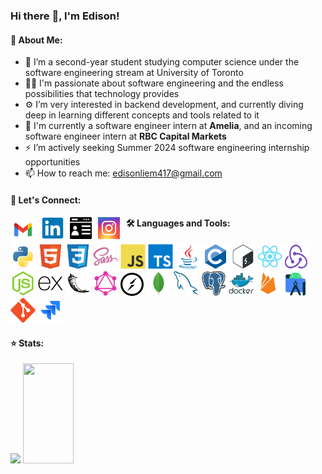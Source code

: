 ### Hi there :wave:, I'm Edison!

#### :movie_camera: About Me:
- :school: I’m a second-year student studying computer science under the software engineering stream at University of Toronto
- 👨‍💻 I'm passionate about software engineering and the endless possibilities that technology provides
- ⚙️  I’m very interested in backend development, and currently diving deep in learning different concepts and tools related to it 
- :rocket:  I'm currently a software engineer intern at **Amelia**, and an incoming software engineer intern at **RBC Capital Markets**
- :zap:  I’m actively seeking Summer 2024 software engineering internship opportunities
- :mailbox:  How to reach me: edisonliem417@gmail.com 

#### :handshake: Let's Connect:
<div>
    <a href="mailto:edisonliem417@gmail.com" target="_blank"><img src="https://github.com/edent/SuperTinyIcons/blob/master/images/svg/gmail.svg" title="Gmail" alt="Gmail" width="40" style="float:left;padding-right:10px;"></a> 
    <a href="https://www.linkedin.com/in/edison-liem/" target="_blank"><img src="https://github.com/devicons/devicon/blob/master/icons/linkedin/linkedin-original.svg" title="Linkedin" alt="Linkedin" width="35" style="float:left;padding-right:10px;"></a>
    <a href="https://edison-lhk.github.io/personal-website/" target="_blank"><img src="./personal-website-icon.png" title="Personal Website" alt="My Personal Website" width="35" height="35" style="float:left;padding-right:10px;"></a>
    <a href="https://www.instagram.com/edison_lhk/" target="_blank"><img src="https://github.com/edent/SuperTinyIcons/blob/master/images/svg/instagram.svg" title="Instagram" alt="Instagram" width="35" style="float:left;padding-right:10px;"></a>  
<div>

#### :hammer_and_wrench: Languages and Tools:
<div> 
    <a href="https://www.python.org/"><img src="https://github.com/devicons/devicon/blob/master/icons/python/python-original.svg" title="Python" alt="Python" width="40" height="40"></a>
    <a href="https://developer.mozilla.org/en-US/docs/Web/HTML"><img src="https://github.com/devicons/devicon/blob/master/icons/html5/html5-original.svg" title="HTML5" alt="HTML" width="40" height="40"></a>
    <a href="https://developer.mozilla.org/en-US/docs/Web/CSS"><img src="https://github.com/devicons/devicon/blob/master/icons/css3/css3-original.svg" title="CSS3" alt="CSS" width="40" height="40"></a>
    <a href="https://sass-lang.com/"><img src="https://github.com/devicons/devicon/blob/master/icons/sass/sass-original.svg" title="SASS" alt="SASS" width="40" height="40"></a>
    <a href="https://www.javascript.com/"><img src="https://github.com/devicons/devicon/blob/master/icons/javascript/javascript-original.svg" title="JavaScript" alt="JavaScript" width="40" height="40"></a>
    <a href="https://www.typescriptlang.org/"><img src="https://github.com/devicons/devicon/blob/master/icons/typescript/typescript-original.svg" title="TypeScript" alt="TypeScript" width="40" height="40"></a>
    <a href="https://www.java.com/en/"><img src="https://github.com/devicons/devicon/blob/master/icons/java/java-original.svg" title="Java" alt="Java" width="40" height="40"></a>
    <a href="https://learn.microsoft.com/en-us/cpp/c-language/?view=msvc-170"><img src="https://github.com/devicons/devicon/blob/master/icons/c/c-original.svg" title="C" alt="C" width="40" height="40"></a>
    <a href="https://www.gnu.org/software/bash/"><img src="https://github.com/devicons/devicon/blob/master/icons/bash/bash-original.svg" title="Bash" alt="Bash" width="40" height="40"></a>
    <a href="https://react.dev/"><img src="https://github.com/devicons/devicon/blob/master/icons/react/react-original.svg" title="React.js" alt="React.js" width="40" height="40"></a>
    <a href="https://redux.js.org/"><img src="https://github.com/devicons/devicon/blob/master/icons/redux/redux-original.svg" title="Redux" alt="Redux" width="36" height="40"></a>
    <a href="https://nodejs.org/en"><img src="https://github.com/devicons/devicon/blob/master/icons/nodejs/nodejs-original.svg" title="Node.js" alt="Node.js" width="40" height="40"></a>
    <a href="https://expressjs.com/"><img src="https://github.com/devicons/devicon/blob/master/icons/express/express-original.svg" title="Express.js" alt="Express.js" width="40" height="40"></a>
    <a href="https://flask.palletsprojects.com/en/2.3.x/"><img src="https://github.com/devicons/devicon/blob/master/icons/flask/flask-original.svg" title="Flask" alt="Flask" width="40" height="40"></a>
    <a href="https://graphql.org/"><img src="https://github.com/devicons/devicon/blob/master/icons/graphql/graphql-plain.svg" title="GraphQL" alt="GraphQL" width="40" height="40"></a>
    <a href="https://socket.io/"><img src="https://github.com/devicons/devicon/blob/master/icons/socketio/socketio-original.svg" title="Socket.io" alt="Socket.io" width="37" height="37"></a>
    <a href="https://www.mongodb.com/"><img src="https://github.com/devicons/devicon/blob/master/icons/mongodb/mongodb-original.svg" title="MongoDB" alt="MongoDB" width="40" height="40"></a>
    <a href="https://www.mysql.com/"><img src="https://github.com/devicons/devicon/blob/master/icons/mysql/mysql-original.svg" title="MySQL" alt="MySQL" width="40" height="40"></a>
    <a href="https://www.postgresql.org/"><img src="https://github.com/devicons/devicon/blob/master/icons/postgresql/postgresql-original.svg" title="PostgreSQL" alt="PostgreSQL" width="40" height="40"></a>
    <a href="https://www.docker.com/"><img src="https://github.com/devicons/devicon/blob/master/icons/docker/docker-original-wordmark.svg" title="Docker" alt="Docker" width="40" height="40"></a>
    <a href="https://firebase.google.com/"><img src="https://github.com/devicons/devicon/blob/master/icons/firebase/firebase-plain.svg" title="Firebase" alt="Firebase" width="40" height="40"></a>
    <a href="https://developer.android.com/"><img src="https://github.com/devicons/devicon/blob/master/icons/androidstudio/androidstudio-original.svg" title="Android Studio" alt="Android Studio" width="40" height="40"></a>
    <a href="https://git-scm.com/"><img src="https://github.com/devicons/devicon/blob/master/icons/git/git-original.svg" title="Git" alt="Git" width="40" height="40"></a>
    <a href="https://www.atlassian.com/software/jira"><img src="https://github.com/devicons/devicon/blob/master/icons/jira/jira-original.svg" title="Jira" alt="Jira" width="40" height="40"></a>
</div>

#### ⭐ Stats:
<img style="width: 45%" src="https://github-readme-stats.vercel.app/api?username=edison-lhk&show_icons=true&theme=transparent"/>
<img style="height: 160px; width: 40%"  src="https://github-readme-stats.vercel.app/api/top-langs?username=edison-lhk&layout=compact&theme=transparent"/>
